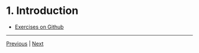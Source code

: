 # 1. Introduction

-   [Exercises on Github](https://github.com/CleanCut/ultimate_rust_crash_course)

---

[Previous]() | [Next](./2_Exercises-Overview.md)
